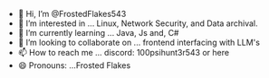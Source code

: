 - 👋 Hi, I’m @FrostedFlakes543
- 👀 I’m interested in ... Linux, Network Security, and Data archival.
- 🌱 I’m currently learning ... Java, Js and, C#
- 💞️ I’m looking to collaborate on ... frontend interfacing with LLM's
- 📫 How to reach me ...  discord: 100psihunt3r543 or here
- 😄 Pronouns: ...Frosted Flakes







<!---
FrostedFlakes543/FrostedFlakes543 is a ✨ special ✨ repository because its `README.md` (this file) appears on your GitHub profile.
You can click the Preview link to take a look at your changes.

<img src="https://github-readme-stats.vercel.app/api/top-langs/?username=voyager19878"/>
--->

